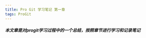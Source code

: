 ```yaml
---
title: Pro Git 学习笔记 第一章
tags: ProGit
---
```

##### 本文章是对progit学习过程中的一个总结，按照章节进行学习和记录笔记
<!--more-->


